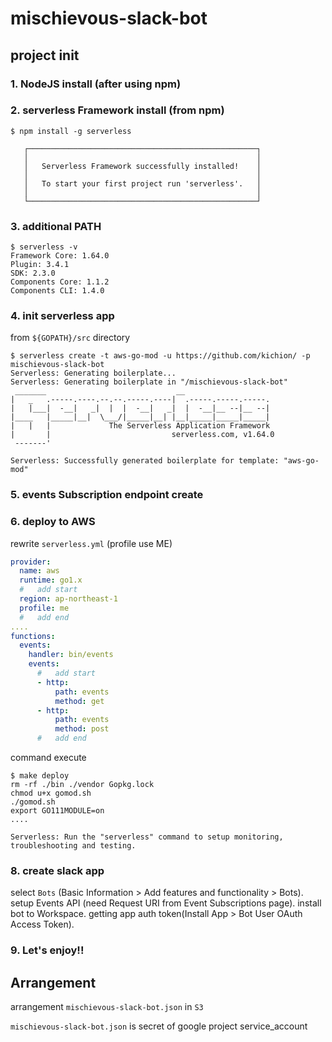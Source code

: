 # mischievous-slack-bot

## project init

### 1. NodeJS install (after using npm)

### 2. serverless Framework install (from npm)

```shell
$ npm install -g serverless

   ┌───────────────────────────────────────────────────┐
   │                                                   │
   │   Serverless Framework successfully installed!    │
   │                                                   │
   │   To start your first project run 'serverless'.   │
   │                                                   │
   └───────────────────────────────────────────────────┘

```

### 3. additional PATH

```shell
$ serverless -v
Framework Core: 1.64.0
Plugin: 3.4.1
SDK: 2.3.0
Components Core: 1.1.2
Components CLI: 1.4.0
```

### 4. init serverless app

from `${GOPATH}/src` directory

```shell
$ serverless create -t aws-go-mod -u https://github.com/kichion/ -p mischievous-slack-bot
Serverless: Generating boilerplate...
Serverless: Generating boilerplate in "/mischievous-slack-bot"
 _______                             __
|   _   .-----.----.--.--.-----.----|  .-----.-----.-----.
|   |___|  -__|   _|  |  |  -__|   _|  |  -__|__ --|__ --|
|____   |_____|__|  \___/|_____|__| |__|_____|_____|_____|
|   |   |             The Serverless Application Framework
|       |                           serverless.com, v1.64.0
 -------'

Serverless: Successfully generated boilerplate for template: "aws-go-mod"
```

### 5. events Subscription endpoint create

### 6. deploy to AWS

rewrite `serverless.yml` (profile use ME)

```yml
provider:
  name: aws
  runtime: go1.x
  #   add start
  region: ap-northeast-1
  profile: me
  #   add end
....
functions:
  events:
    handler: bin/events
    events:
      #   add start
      - http:
          path: events
          method: get
      - http:
          path: events
          method: post
      #   add end
```

command execute

```shell
$ make deploy
rm -rf ./bin ./vendor Gopkg.lock
chmod u+x gomod.sh
./gomod.sh
export GO111MODULE=on
....

Serverless: Run the "serverless" command to setup monitoring, troubleshooting and testing.
```

### 8. create slack app

select `Bots` (Basic Information > Add features and functionality > Bots).
setup Events API (need Request URI from Event Subscriptions page).
install bot to Workspace.
getting app auth token(Install App > Bot User OAuth Access Token).

### 9. Let's enjoy!!

## Arrangement

arrangement `mischievous-slack-bot.json` in `S3`

`mischievous-slack-bot.json` is secret of google project service_account

